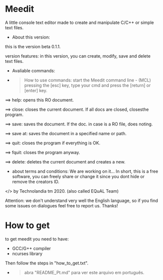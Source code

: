 # Meedit
A little console text editor made
to create and manipulate C/C++ or 
simple text files. 

+ About this version:

this is the version beta 
0.1.1.

version features:
in this version, you can create, modify, 
save and delete text files.

+ Avaliable commands:

- > How to use commands:
start the Meedit command line - (MCL) 
pressing the [esc] key, type your cmd 
and press the [return] or [enter] key.

==> help:
opens this RO document.

==> close:
closes the current document. If all 
docs are closed, closesthe program.

==> save:
saves the document. If the doc.
in case is a RO file, does noting.

==> save at:
saves the document in a specified 
name or path.

==> quit:
closes the program if everything is 
OK.

==> fquit:
closes the program anyway.

==> delete:
deletes the current document and 
creates a new.

+ about terms and conditions:
We are working on it...
In short, this is a free software,
you can freely share or change it
since you dont hide or remove the
creators ID.

</> by Technolandia tm 2020.
(also called EQuAL Team)

Attention: we don't understand very
well the English language, so if you
find some issues on dialogues feel free
to report us. Thanks!

# How to get 
to get meedit you need to have:
* GCC/G++ compiler 
* ncurses library

Then follow the steps in "how_to_get.txt".

- > abra "README_Pt.md" para ver este arquivo em português.
